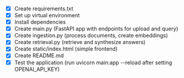 - [x] Create requirements.txt
- [x] Set up virtual environment
- [x] Install dependencies
- [x] Create main.py (FastAPI app with endpoints for upload and query)
- [x] Create ingestion.py (process documents, create embeddings)
- [x] Create retrieval.py (retrieve and synthesize answers)
- [x] Create static/index.html (simple frontend)
- [x] Create README.md
- [x] Test the application (run uvicorn main:app --reload after setting OPENAI_API_KEY)
